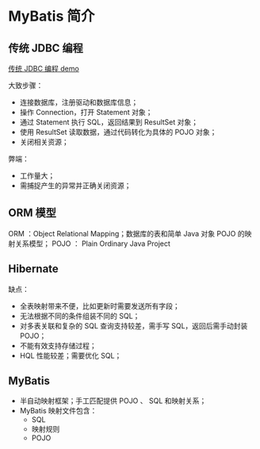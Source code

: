 #  MyBatis 简介

## 传统 JDBC 编程
[传统 JDBC 编程 demo](./src/main/java/mybatis/jdbc/JdbcExample.java)

大致步骤：
+  连接数据库，注册驱动和数据库信息；
+  操作 Connection，打开 Statement 对象；
+  通过 Statement 执行 SQL，返回结果到 ResultSet 对象；
+  使用 ResultSet 读取数据，通过代码转化为具体的 POJO 对象；
+  关闭相关资源；

弊端：
+  工作量大；
+  需捕捉产生的异常并正确关闭资源；

## ORM 模型

ORM ：Object Relational Mapping；数据库的表和简单 Java 对象 POJO  的映射关系模型；
POJO ： Plain Ordinary Java Project

## Hibernate

缺点：
+  全表映射带来不便，比如更新时需要发送所有字段；
+  无法根据不同的条件组装不同的 SQL；
+  对多表关联和复杂的 SQL 查询支持较差，需手写 SQL，返回后需手动封装 POJO；
+  不能有效支持存储过程；
+  HQL 性能较差；需要优化 SQL；

## MyBatis
+  半自动映射框架；手工匹配提供 POJO 、 SQL 和映射关系；
+  MyBatis 映射文件包含：
    +  SQL
    +  映射规则
    +  POJO